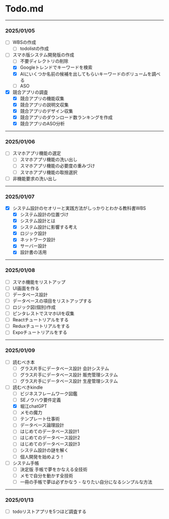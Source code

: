 
# Todo.md

___
### 2025/01/05
+ [ ] WBSの作成
  + [ ] todolistの作成
+ [ ] スマホ版システム開発版の作成
  + [ ] 不要ディレクトリの削除
  + [x] Googleトレンドでキーワードを検索
  + [x] AIにいくつか名前の候補を出してもらいキーワードのボリュームを調べる
  + [ ] ASO
+ [x] 競合アプリの調査
  + [x] 競合アプリの機能収集
  + [x] 競合アプリの説明文収集
  + [x] 競合アプリのデザイン収集
  + [x] 競合アプリのダウンロード数ランキングを作成
  + [x] 競合アプリのASO分析
---
### 2025/01/06
+ [ ] スマホアプリ機能の選定
  + [ ] スマホアプリ機能の洗い出し
  + [ ] スマホアプリ機能の必要度の重みづけ
  + [ ] スマホアプリ機能の取捨選択
+ [ ] 非機能要求の洗い出し
---
### 2025/01/07
+ [x] システム設計のセオリーと実践方法がしっかりとわかる教科書WBS
  + [x] システム設計の位置づけ
  + [x] システム設計とは
  + [x] システム設計に影響する考え
  + [x] ロジック設計
  + [x] ネットワーク設計
  + [x] サーバー設計
  + [x] 設計書の活用
---
### 2025/01/08
+ [ ] スマホ機能をリストアップ
+ [ ] UI画面を作る
+ [ ] データベース設計
+ [ ] データベースの項目をリストアップする
+ [ ] ロジック図(個別)作成
+ [ ] ピンタレストでスマホUIを収集
+ [ ] Reactチュートリアルをする
+ [ ] Reduxチュートリアルをする
+ [ ] Expoチュートリアルをする
---
### 2025/01/09
+ [ ] 読むべき本
  + [ ] グラス片手にデータベース設計 会計システム
  + [ ] グラス片手にデータベース設計 販売管理システム
  + [ ] グラス片手にデータベース設計 生産管理システム
+ [ ] 読むべきkindle
  + [ ] ビジネスフレームワーク図鑑
  + [ ] SEノウハウ要件定義
  + [x] 堀江chatGPT
  + [ ] メモの魔力
  + [ ] テンプレート仕事術
  + [ ] データベース論理設計
  + [ ] はじめてのデータベース設計1
  + [ ] はじめてのデータベース設計2
  + [ ] はじめてのデータベース設計3
  + [ ] システム設計の謎を解く
  + [ ] 個人開発を始めよう！
+ [ ] システム手帳
  + [ ] 決定版 手帳で夢をかなえる全技術
  + [ ] メモで自分を動かす全技術
  + [ ] 一冊の手帳で夢は必ずかなう - なりたい自分になるシンプルな方法
---
### 2025/01/13
+ [ ] todoリストアプリを5つほど調査する

